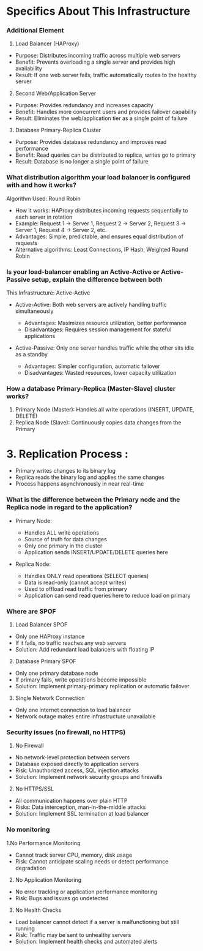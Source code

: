 # Specifics About This Infrastructure
### Additional Element
1. Load Balancer (HAProxy)
  - Purpose: Distributes incoming traffic across multiple web servers
  - Benefit: Prevents overloading a single server and provides high availability
  - Result: If one web server fails, traffic automatically routes to the healthy server

2. Second Web/Application Server
  - Purpose: Provides redundancy and increases capacity
  - Benefit: Handles more concurrent users and provides failover capability
  - Result: Eliminates the web/application tier as a single point of failure

3. Database Primary-Replica Cluster
- Purpose: Provides database redundancy and improves read performance
- Benefit: Read queries can be distributed to replica, writes go to primary
- Result: Database is no longer a single point of failure

### What distribution algorithm your load balancer is configured with and how it works?
Algorithm Used: Round Robin
- How it works: HAProxy distributes incoming requests sequentially to each server in rotation
- Example: Request 1 → Server 1, Request 2 → Server 2, Request 3 → Server 1, Request 4 → Server 2, etc.
- Advantages: Simple, predictable, and ensures equal distribution of requests
- Alternative algorithms: Least Connections, IP Hash, Weighted Round Robin

### Is your load-balancer enabling an Active-Active or Active-Passive setup, explain the difference between both
This Infrastructure: Active-Active

- Active-Active: Both web servers are actively handling traffic simultaneously
  - Advantages: Maximizes resource utilization, better performance
  - Disadvantages: Requires session management for stateful applications

- Active-Passive: Only one server handles traffic while the other sits idle as a standby
  - Advantages: Simpler configuration, automatic failover
  - Disadvantages: Wasted resources, lower capacity utilization
    
### How a database Primary-Replica (Master-Slave) cluster works?
1. Primary Node (Master): Handles all write operations (INSERT, UPDATE, DELETE)
2. Replica Node (Slave): Continuously copies data changes from the Primary
# 3. Replication Process :
  - Primary writes changes to its binary log
  - Replica reads the binary log and applies the same changes
  - Process happens asynchronously in near real-time

### What is the difference between the Primary node and the Replica node in regard to the application?
- Primary Node:
  - Handles ALL write operations
  - Source of truth for data changes
  - Only one primary in the cluster
  - Application sends INSERT/UPDATE/DELETE queries here

- Replica Node:
  - Handles ONLY read operations (SELECT queries)
  - Data is read-only (cannot accept writes)
  - Used to offload read traffic from primary
  - Application can send read queries here to reduce load on primary

### Where are SPOF
1. Load Balancer SPOF
- Only one HAProxy instance
- If it fails, no traffic reaches any web servers
- Solution: Add redundant load balancers with floating IP
2. Database Primary SPOF
- Only one primary database node
- If primary fails, write operations become impossible
- Solution: Implement primary-primary replication or automatic failover
3. Single Network Connection
- Only one internet connection to load balancer
- Network outage makes entire infrastructure unavailable

### Security issues (no firewall, no HTTPS)
1. No Firewall
- No network-level protection between servers
- Database exposed directly to application servers
- Risk: Unauthorized access, SQL injection attacks
- Solution: Implement network security groups and firewalls
2. No HTTPS/SSL
- All communication happens over plain HTTP
- Risks: Data interception, man-in-the-middle attacks
- Solution: Implement SSL termination at load balancer

### No monitoring
1.No Performance Monitoring
- Cannot track server CPU, memory, disk usage
- Risk: Cannot anticipate scaling needs or detect performance degradation

2. No Application Monitoring
- No error tracking or application performance monitoring
- Risk: Bugs and issues go undetected

3. No Health Checks
- Load balancer cannot detect if a server is malfunctioning but still running
- Risk: Traffic may be sent to unhealthy servers
- Solution: Implement health checks and automated alerts
